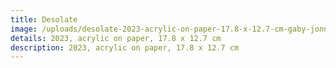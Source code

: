 ```yaml
---
title: Desolate
image: /uploads/desolate-2023-acrylic-on-paper-17.8-x-12.7-cm-gaby-jonna.jpg
details: 2023, acrylic on paper, 17.8 x 12.7 cm
description: 2023, acrylic on paper, 17.8 x 12.7 cm
---
```

